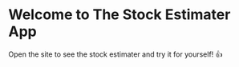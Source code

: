 # Welcome to The Stock Estimater App

Open the site to see the stock estimater and try it for yourself! 👍
